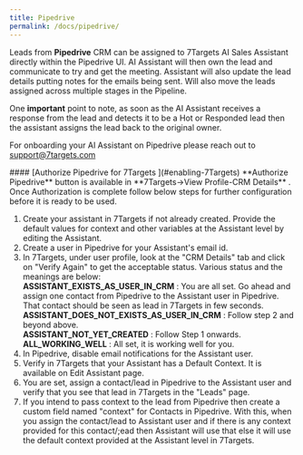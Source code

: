 ```yaml
---
title: Pipedrive
permalink: /docs/pipedrive/
---
```


Leads from **Pipedrive** CRM can be assigned to 7Targets AI Sales Assistant directly within the Pipedrive UI. AI Assistant will then own the lead and communicate to try and get the meeting. Assistant will also update the lead details putting notes for the emails being sent. Will also move the leads assigned across multiple stages in the Pipeline.

One **important** point to note, as soon as the AI Assistant receives a response from the lead and detects it to be a Hot or Responded lead then the assistant assigns the lead back to the original owner.

For onboarding your AI Assistant on Pipedrive please reach out to support@7targets.com

<a name="Enabling 7Targets from Pipedrive Marketplace"/>
#### [Authorize Pipedrive for 7Targets ](#enabling-7Targets)
**Authorize Pipedrive** button is available in **7Targets->View Profile-CRM Details** . Once Authorization is complete follow below steps for further configuration before it is ready to be used. 

1. Create your assistant in 7Targets if not already created. Provide the default values for context and other variables at the Assistant level by editing the Assistant.  
2. Create a user in Pipedrive for your Assistant's email id.  
3. In 7Targets, under user profile, look at the "CRM Details" tab and click on "Verify Again" to get the acceptable status. Various status and the meanings are below:   
**ASSISTANT_EXISTS_AS_USER_IN_CRM** : You are all set. Go ahead and assign one contact from Pipedrive to the Assistant user in Pipedrive. That contact should be seen as lead in 7Targets in few seconds.  
**ASSISTANT_DOES_NOT_EXISTS_AS_USER_IN_CRM** : Follow step 2 and beyond above.  
**ASSISTANT_NOT_YET_CREATED** : Follow Step 1 onwards.  
**ALL_WORKING_WELL** : All set, it is working well for you.  
4. In Pipedrive, disable email notifications for the Assistant user.  
5. Verify in 7Targets that your Assistant has a Default Context. It is available on Edit Assistant page.
6. You are set, assign a contact/lead in Pipedrive to the Assistant user and verify that you see that lead in 7Targets in the "Leads" page. 
7.  If you intend to pass context to the lead from Pipedrive then create a custom field named "context" for Contacts in Pipedrive. With this, when you assign the contact/lead to Assistant user and if there is any context provided for this contact/;ead then Assistant will use that else it will use the default context provided at the Assistant level in 7Targets. 